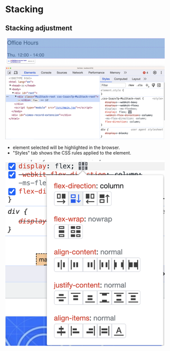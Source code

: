 
# Stacking

## Stacking adjustment

![](../img/stacking%20adjustment.png)

- element selected will be highlighted in the browser.  
- "Styles" tab shows the CSS rules applied to the element.

![](../img/display%20flex.png)